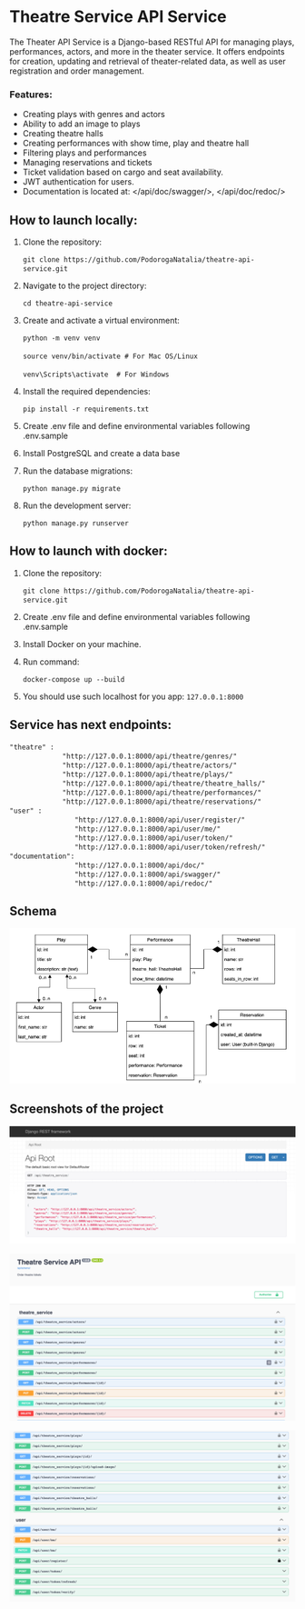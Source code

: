 # Theatre Service API Service

The Theater API Service is a Django-based RESTful API for managing plays, performances, actors, and more in the theater service. It offers endpoints for creation, updating and retrieval of theater-related data, as well as user registration and order management.

### Features:

* Creating plays with genres and actors
* Ability to add an image to plays
* Creating theatre halls
* Creating performances with show time, play and theatre hall
* Filtering plays and performances
* Managing reservations and tickets
* Ticket validation based on cargo and seat availability.
* JWT authentication for users.
* Documentation is located at: </api/doc/swagger/>, </api/doc/redoc/>


## How to launch locally:

1. Clone the repository:

   ```
   git clone https://github.com/PodorogaNatalia/theatre-api-service.git
   ```

2. Navigate to the project directory:

   ```
   cd theatre-api-service
   ```

3. Create and activate a virtual environment:

   ```
   python -m venv venv
   
   source venv/bin/activate # For Mac OS/Linux
   
   venv\Scripts\activate  # For Windows
   ```

4. Install the required dependencies:

   ```
   pip install -r requirements.txt
   ```

5. Create .env file and define environmental variables following .env.sample


6. Install PostgreSQL and create a data base


7. Run the database migrations:

   ```
   python manage.py migrate
   ```

8. Run the development server:

   ```
   python manage.py runserver
   ```
   

## How to launch with docker:

1. Clone the repository:

   ```
   git clone https://github.com/PodorogaNatalia/theatre-api-service.git
   ```
   
2. Create .env file and define environmental variables following .env.sample


3. Install Docker on your machine.

   
4. Run command:

   ```
   docker-compose up --build
   ```
   
5. You should use such localhost for you app: ```127.0.0.1:8000```


## Service has next endpoints:
   ```
   "theatre" : 
                "http://127.0.0.1:8000/api/theatre/genres/"
                "http://127.0.0.1:8000/api/theatre/actors/"
                "http://127.0.0.1:8000/api/theatre/plays/"
                "http://127.0.0.1:8000/api/theatre/theatre_halls/"
                "http://127.0.0.1:8000/api/theatre/performances/"
                "http://127.0.0.1:8000/api/theatre/reservations/"
   "user" : 
                   "http://127.0.0.1:8000/api/user/register/"
                   "http://127.0.0.1:8000/api/user/me/"
                   "http://127.0.0.1:8000/api/user/token/"
                   "http://127.0.0.1:8000/api/user/token/refresh/"
   "documentation": 
                   "http://127.0.0.1:8000/api/doc/"
                   "http://127.0.0.1:8000/api/swagger/"
                   "http://127.0.0.1:8000/api/redoc/"
   ```

## Schema
![db.png](db.png)


## Screenshots of the project

![Endpoints](endpoints.png)

![Swagger1](swagger1.png)

![Swagger2](swagger2.png)
